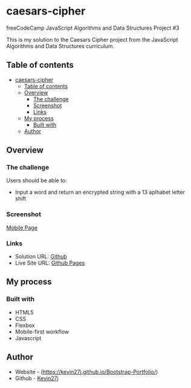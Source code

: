 # caesars-cipher
freeCodeCamp JavaScript Algorithms and Data Structures Project #3

This is my solution to the Caesars Cipher project from the JavaScript Algorithms and Data Structures curriculum.

## Table of contents

- [caesars-cipher](#caesars-cipher)
  - [Table of contents](#table-of-contents)
  - [Overview](#overview)
    - [The challenge](#the-challenge)
    - [Screenshot](#screenshot)
    - [Links](#links)
  - [My process](#my-process)
    - [Built with](#built-with)
  - [Author](#author)

## Overview

### The challenge

Users should be able to:

- Input a word and return an encrypted string with a 13 aplhabet letter shift

### Screenshot

[Mobile Page](./assets/screenshots/caesar-cipher-mobile.png)

### Links

- Solution URL: [Github](https://github.com/Kevin27j/caesars-cipher)
- Live Site URL: [Github Pages](https://kevin27j.github.io/caesars-cipher/)

## My process

### Built with

- HTML5
- CSS 
- Flexbox
- Mobile-first workflow
- Javascript
  
## Author

- Website - (https://kevin27j.github.io/Bootstrap-Portfolio/)
- Github - [Kevin27j](https://github.com/Kevin27j)